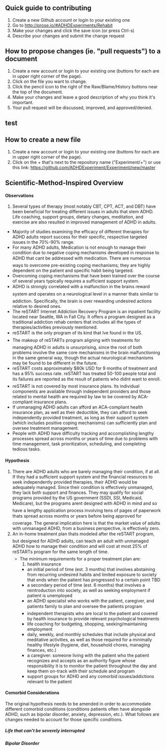 ## Quick guide to contributing
1. Create a new Github account or login to your existing one
2. Go to http://prose.io/#ADHDExperiments/Rehabit
3. Make your changes and click the save icon (or press Ctrl-s)
4. Describe your changes and submit the change request

## How to propose changes (ie. "pull requests") to a document
1. Create a new account or login to your existing one (buttons for each are in upper right corner of the page).
2. Click on the file you want to change.
3. Click the pencil icon to the right of the Raw/Blame/History buttons near the top of the document.
4. Make your changes and leave a good description of why you think it's important.
5. Your pull request will be discussed, improved, and approved/denied.

## test

## How to create a new file
1. Create a new account or login to your existing one (buttons for each are in upper right corner of the page).
2. Click on the + that's next to the repository name ("Experiment/+") or use this link: https://github.com/ADHDExperiment/Experiment/new/master

## Scientific-Method-Inspired Overview

#### Observations
1. Several types of therapy (most notably CBT, CPT, ACT, and DBT) have been beneficial for treating different issues in adults that stem ADHD. Life coaching, support groups, dietary changes, meditation, and exercise are also resulted in improved management of ADHD in adults. 
- Majority of studies examining the efficacy of different therapies for ADHD adults report success for their specific, respective targeted issues in the 70%-90% range.
- For many ADHD adults, Medication is not enough to manage their condition due to negative coping mechanisms developed in response to ADHD that cant be addressed with medication. There are numerous ways to overcome pre-existing coping mechanisms; they are highly dependent on the patient and specific habit being targeted.
- Overcoming coping mechanisms that have been trained over the course of several years typically requires a sufficient support system.
- ADHD is strongly correlated with a malfunction in the brains reward system and operates on a neurological level in a manner thats similar to addiction. Specifically, the brain is over rewarding undesired actions relative to desired ones.
- The reSTART Internet Addiction Recovery Program is an inpatient facility located near Seattle, WA in Fall City. It offers a program designed as a traditional addiction rehab centers that includes all the types of therapies/activities previously mentioned.
- reSTART is the only program of its kind that Ive found in the US.
- The makeup of reSTARTs program aligning with treatments for managing ADHD in adults is unsurprising, since the root of both problems involve the same core mechanisms in the brain malfunctioning in the same general way, though the actual neurological mechanisms may be found to be different in the future.
- reSTART costs approximately $80k USD for 9 months of treatment and has a 95% success rate. reSTART has treated 50-100 people total and its failures are reported as the result of patients who didnt want to enroll.
- reSTART is not covered by most insurance plans. Its individual components are available through independent providers and those related to mental health are required by law to be covered by ACA-compliant insurance plans.
- If unmanaging ADHD adults can afford an ACA-compliant health insurance plan, as well as their deductible, they can afford to seek independently provided treatment, as long as their support system (which includes positive coping mechanisms) can sufficiently plan and oversee treatment management.
- People with ADHD have difficulty tracking and accomplishing lengthy processes spread across months or years of time due to problems with time management, task prioritization, scheduling, and completing tedious tasks.

#### Hypothesis
1. There are ADHD adults who are barely managing their condition, if at all. If they had a sufficient support system and the financial resources to seek independently provided therapies, their ADHD would be adequately managed. Since their condition is effectively unmanaged, they lack both support and finances. They may qualify for social programs provided by the US government (SSDI, SSI, Medicaid, Medicare), but the programs arent designed with ADHD in mind and so have a lengthy application process involving tens of pages of paperwork thats spread across months or years before being approved for coverage. The general implication here is that the market value of adults with unmanaged ADHD, from a business perspective, is effectively zero.
2. An in-home treatment plan thats modeled after the reSTART program, but designed for ADHD adults, can teach an adult with unmanaged ADHD how to manage their condition and will cost at most 25% of reSTARTs program for the same length of time. 
    - The minimum requirements for a proper treatment plan are:
		1. health insurance
		- an initial period of time (est. 3 months) that involves abstaining from recurring undesired habits and limited exposure to society that ends when the patient has progressed to a certain point TBD
		- a secondary period of time (est. 6 months) that involves a reintroduction into society, as well as seeking employment if patient is unemployed
		- an ADHD specialist who works with the patient, caregiver, and patients family to plan and oversee the patients program
		- independent therapists who are local to the patient and covered by health insurance to provide relevant psychological treatments
		- life coaching for budgeting, shopping, seeking/maintaining employment
		- daily, weekly, and monthly schedules that include physical and meditative activities, as well as those required for a minimally healthy lifestyle (hygiene, diet, household chores, managing finances, etc.)
		- a caregiver: someone living with the patient who the patient recognizes and accepts as an authority figure whose responsibility it is to monitor the patient throughout the day and keep them on-track with their schedule and program
		- support groups for ADHD and any comorbid issues/addictions relevant to the patient

#### Comorbid Considerations
The original hypothesis needs to be amended in order to accommodate different comorbid conditions (conditions patients often have alongside ADHD, such as bipolar disorder, anxiety, depression, etc.). What follows are changes needed to account for those specific conditions.

##### Life that can't be severely interrupted
##### Bipolar Disorder
